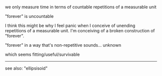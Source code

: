 we only measure time in terms of countable repetitions of a measurable unit

"forever" is uncountable

I think this might be why I feel panic when I conceive of unending repetitions of a measurable unit. I'm conceiving of a broken construction of "forever".

"forever" in a way that's non-repetitive sounds... unknown

which seems fitting/useful/survivable

---

see also: "ellipsisoid"
